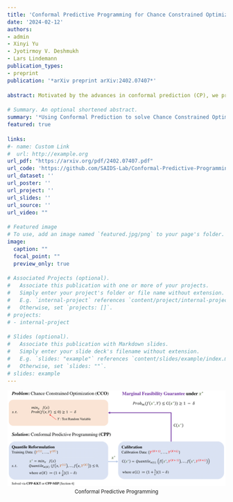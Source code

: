 ```yaml
---
title: 'Conformal Predictive Programming for Chance Constrained Optimization'
date: '2024-02-12'
authors:
- admin
- Xinyi Yu
- Jyotirmoy V. Deshmukh
- Lars Lindemann
publication_types:
- preprint
publication: '*arXiv preprint arXiv:2402.07407*'

abstract: Motivated by the advances in conformal prediction (CP), we propose conformal predictive programming (CPP), an approach to solve chance constrained optimization (CCO) problems, i.e., optimization problems with nonlinear constraint functions affected by arbitrary random parameters. CPP utilizes samples from these random parameters along with the quantile lemma – which is central to CP – to transform the CCO problem into a deterministic optimization problem. We then present two tractable reformulations of CPP by (1) writing the quantile as a linear program along with its KKT conditions (CPP-KKT), and (2) using mixed integer programming (CPP-MIP). CPP comes with marginal probabilistic feasibility guarantees for the CCO problem that are conceptually different from existing approaches, e.g., the sample approximation and the scenario approach. While we explore algorithmic similarities with the sample approximation approach, we emphasize that the strength of CPP is that it can easily be extended to incorporate different variants of CP. To illustrate this, we present robust conformal predictive programming to deal with distribution shifts in the uncertain parameters of the CCO problem.

# Summary. An optional shortened abstract.
summary: '*Using Conformal Prediction to solve Chance Constrained Optimization Problems*'
featured: true

links:
#- name: Custom Link
#  url: http://example.org
url_pdf: "https://arxiv.org/pdf/2402.07407.pdf"
url_code: 'https://github.com/SAIDS-Lab/Conformal-Predictive-Programming-for-CCO'
url_dataset: ''
url_poster: ''
url_project: ''
url_slides: ''
url_source: ''
url_video: ""

# Featured image
# To use, add an image named `featured.jpg/png` to your page's folder. 
image:
  caption: ""
  focal_point: ""
  preview_only: true

# Associated Projects (optional).
#   Associate this publication with one or more of your projects.
#   Simply enter your project's folder or file name without extension.
#   E.g. `internal-project` references `content/project/internal-project/index.md`.
#   Otherwise, set `projects: []`.
# projects:
# - internal-project

# Slides (optional).
#   Associate this publication with Markdown slides.
#   Simply enter your slide deck's filename without extension.
#   E.g. `slides: "example"` references `content/slides/example/index.md`.
#   Otherwise, set `slides: ""`.
# slides: example
---
```



<center>

![MKCT_workflow](featured.png)
<small>Conformal Predictive Programming</small>

</center>
